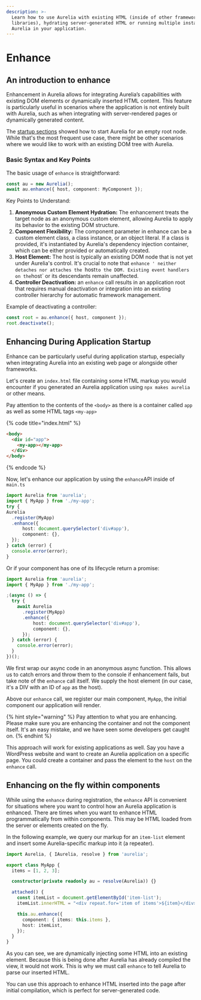 ```yaml
---
description: >-
  Learn how to use Aurelia with existing HTML (inside of other frameworks and
  libraries), hydrating server-generated HTML or running multiple instances of
  Aurelia in your application.
---
```


# Enhance

## An introduction to enhance

Enhancement in Aurelia allows for integrating Aurelia’s capabilities with existing DOM elements or dynamically inserted HTML content. This feature is particularly useful in scenarios where the application is not entirely built with Aurelia, such as when integrating with server-rendered pages or dynamically generated content.

The [startup sections](app-configuration-and-startup.md) showed how to start Aurelia for an empty root node. While that's the most frequent use case, there might be other scenarios where we would like to work with an existing DOM tree with Aurelia.

### Basic Syntax and Key Points

The basic usage of `enhance` is straightforward:

```typescript
const au = new Aurelia();
await au.enhance({ host, component: MyComponent });
```

Key Points to Understand:

1. **Anonymous Custom Element Hydration:** The enhancement treats the target node as an anonymous custom element, allowing Aurelia to apply its behavior to the existing DOM structure.
2. **Component Flexibility:** The component parameter in enhance can be a custom element class, a class instance, or an object literal. If a class is provided, it's instantiated by Aurelia's dependency injection container, which can be either provided or automatically created.
3. **Host Element:** The host is typically an existing DOM node that is not yet under Aurelia's control. It's crucial to note that `enhance ' neither detaches nor attaches the `host` to the DOM. Existing event handlers on the `host` or its descendants remain unaffected.
4. **Controller Deactivation:** an `enhance` call results in an application root that requires manual deactivation or integration into an existing controller hierarchy for automatic framework management.

Example of deactivating a controller:

```typescript
const root = au.enhance({ host, component });
root.deactivate();
```

## Enhancing During Application Startup

Enhance can be particularly useful during application startup, especially when integrating Aurelia into an existing web page or alongside other frameworks.

Let's create an `index.html` file containing some HTML markup you would encounter if you generated an Aurelia application using `npx makes aurelia` or other means.

Pay attention to the contents of the `<body>` as there is a container called `app` as well as some HTML tags `<my-app>`

{% code title="index.html" %}
```html
<body>
  <div id="app">
    <my-app></my-app>
  </div>
</body>
```
{% endcode %}

Now, let's enhance our application by using the `enhance`API inside of `main.ts`

```typescript
import Aurelia from 'aurelia';
import { MyApp } from './my-app';
try {
Aurelia
  .register(MyApp)
  .enhance({
      host: document.querySelector('div#app'),
      component: {},
  });
} catch (error) {
  console.error(error);
}
```
Or if your component has one of its lifecycle return a promise:
```typescript
import Aurelia from 'aurelia';
import { MyApp } from './my-app';

;(async () => {
  try {
    await Aurelia
      .register(MyApp)
      .enhance({
          host: document.querySelector('div#app'),
          component: {},
      });
  } catch (error) {
    console.error(error);
  }
})();
```

We first wrap our async code in an anonymous async function. This allows us to catch errors and throw them to the console if enhancement fails, but take note of the `enhance` call itself. We supply the host element (in our case, it's a DIV with an ID of `app` as the host).

Above our `enhance` call, we register our main component, `MyApp`, the initial component our application will render.

{% hint style="warning" %}
Pay attention to what you are enhancing. Please make sure you are enhancing the container and not the component itself. It's an easy mistake, and we have seen some developers get caught on.
{% endhint %}

This approach will work for existing applications as well. Say you have a WordPress website and want to create an Aurelia application on a specific page. You could create a container and pass the element to the `host` on the `enhance` call.

## Enhancing on the fly within components

While using the `enhance` during registration, the `enhance` API is convenient for situations where you want to control how an Aurelia application is enhanced. There are times when you want to enhance HTML programmatically from within components. This may be HTML loaded from the server or elements created on the fly.

In the following example, we query our markup for an `item-list` element and insert some Aurelia-specific markup into it (a repeater).

```typescript
import Aurelia, { IAurelia, resolve } from 'aurelia';

export class MyApp {
  items = [1, 2, 3];

  constructor(private readonly au = resolve(Aurelia)) {}

  attached() {
    const itemList = document.getElementById('item-list');
    itemList.innerHTML = "<div repeat.for='item of items'>${item}</div>";

    this.au.enhance({
      component: { items: this.items },
      host: itemList,
    });
  }
}
```

As you can see, we are dynamically injecting some HTML into an existing element. Because this is being done after Aurelia has already compiled the view, it would not work. This is why we must call `enhance` to tell Aurelia to parse our inserted HTML.

You can use this approach to enhance HTML inserted into the page after initial compilation, which is perfect for server-generated code.
